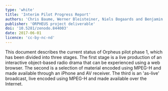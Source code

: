 ```yaml
---
type: 'white'
title: 'Interim Pilot Progress Report'
authors: 'Chris Baume, Werner Bleisteiner, Niels Bogaards and Benjamin Duval'
publisher: 'ORPHEUS project deliverable'
doi: '10.5281/zenodo.844003'
date: 2017-06-01
licence: 'cc-by-nc-nd'
---
```

This document describes the current status of Orpheus pilot phase 1, which has been divided into three stages. The
first stage is a live production of an interactive object-based radio drama that can be experienced using a web
browser. The second is a selection of material encoded using MPEG-H and made available through an iPhone and AV
receiver. The third is an 'as-live' broadcast, live encoded using MPEG-H and made available over the Internet.
